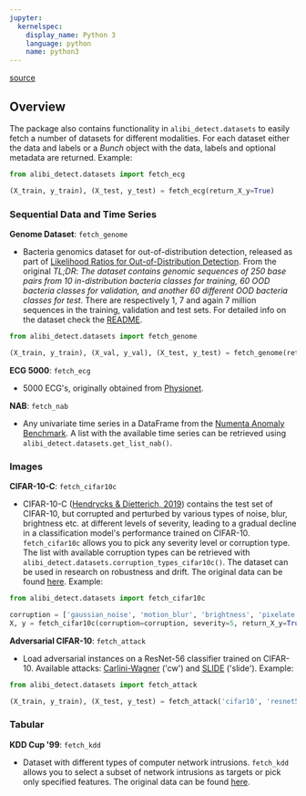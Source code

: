 ```yaml
---
jupyter:
  kernelspec:
    display_name: Python 3
    language: python
    name: python3
---
```


[source](../api/alibi_detect.datasets.rst)

## Overview

The package also contains functionality in `alibi_detect.datasets` to easily fetch a number of datasets for different modalities. For each dataset either the data and labels or a *Bunch* object with the data, labels and optional metadata are returned. Example:

```python
from alibi_detect.datasets import fetch_ecg

(X_train, y_train), (X_test, y_test) = fetch_ecg(return_X_y=True)
```

### Sequential Data and Time Series

**Genome Dataset**: `fetch_genome`

  - Bacteria genomics dataset for out-of-distribution detection, released as part of [Likelihood Ratios for Out-of-Distribution Detection](https://arxiv.org/abs/1906.02845). From the original *TL;DR*: *The dataset contains genomic sequences of 250 base pairs from 10 in-distribution bacteria classes for training, 60 OOD bacteria classes for validation, and another 60 different OOD bacteria classes for test*. There are respectively 1, 7 and again 7 million sequences in the training, validation and test sets. For detailed info on the dataset check the [README](https://storage.cloud.google.com/seldon-datasets/genome/readme.docx?organizationId=156002945562).
  
  
```python
from alibi_detect.datasets import fetch_genome

(X_train, y_train), (X_val, y_val), (X_test, y_test) = fetch_genome(return_X_y=True)
```


**ECG 5000**: `fetch_ecg`

  - 5000 ECG's, originally obtained from [Physionet](https://archive.physionet.org/cgi-bin/atm/ATM).


**NAB**: `fetch_nab`

  - Any univariate time series in a DataFrame from the [Numenta Anomaly Benchmark](https://github.com/numenta/NAB). A list with the available time series can be retrieved using `alibi_detect.datasets.get_list_nab()`.


### Images

**CIFAR-10-C**: `fetch_cifar10c`

  - CIFAR-10-C ([Hendrycks & Dietterich, 2019](https://arxiv.org/abs/1903.12261)) contains the test set of CIFAR-10, but corrupted and perturbed by various types of noise, blur, brightness etc. at different levels of severity, leading to a gradual decline in a classification model's performance trained on CIFAR-10. `fetch_cifar10c` allows you to pick any severity level or corruption type. The list with available corruption types can be retrieved with `alibi_detect.datasets.corruption_types_cifar10c()`. The dataset can be used in research on robustness and drift. The original data can be found [here](https://zenodo.org/record/2535967#.XnAM2nX7RNw). Example:
  
  
```python
from alibi_detect.datasets import fetch_cifar10c

corruption = ['gaussian_noise', 'motion_blur', 'brightness', 'pixelate']
X, y = fetch_cifar10c(corruption=corruption, severity=5, return_X_y=True)
```

  
**Adversarial CIFAR-10**: `fetch_attack`

  - Load adversarial instances on a ResNet-56 classifier trained on CIFAR-10. Available attacks: [Carlini-Wagner](https://arxiv.org/abs/1608.04644) ('cw') and [SLIDE](https://arxiv.org/abs/1904.13000) ('slide'). Example:
  
```python
from alibi_detect.datasets import fetch_attack

(X_train, y_train), (X_test, y_test) = fetch_attack('cifar10', 'resnet56', 'cw', return_X_y=True)
```

### Tabular

**KDD Cup '99**: `fetch_kdd`

  - Dataset with different types of computer network intrusions. `fetch_kdd` allows you to select a subset of network intrusions as targets or pick only specified features. The original data can be found [here](http://kdd.ics.uci.edu/databases/kddcup99/kddcup99.html).

